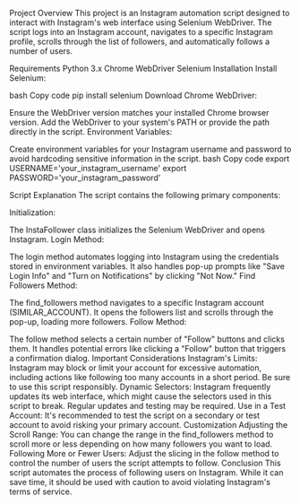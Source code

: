 Project Overview
This project is an Instagram automation script designed to interact with Instagram's web interface using Selenium WebDriver. The script logs into an Instagram account, navigates to a specific Instagram profile, scrolls through the list of followers, and automatically follows a number of users.

Requirements
Python 3.x
Chrome WebDriver
Selenium
Installation
Install Selenium:

bash
Copy code
pip install selenium
Download Chrome WebDriver:

Ensure the WebDriver version matches your installed Chrome browser version.
Add the WebDriver to your system's PATH or provide the path directly in the script.
Environment Variables:

Create environment variables for your Instagram username and password to avoid hardcoding sensitive information in the script.
bash
Copy code
export USERNAME='your_instagram_username'
export PASSWORD='your_instagram_password'

Script Explanation
The script contains the following primary components:

Initialization:

The InstaFollower class initializes the Selenium WebDriver and opens Instagram.
Login Method:

The login method automates logging into Instagram using the credentials stored in environment variables.
It also handles pop-up prompts like "Save Login Info" and "Turn on Notifications" by clicking "Not Now."
Find Followers Method:

The find_followers method navigates to a specific Instagram account (SIMILAR_ACCOUNT).
It opens the followers list and scrolls through the pop-up, loading more followers.
Follow Method:

The follow method selects a certain number of "Follow" buttons and clicks them.
It handles potential errors like clicking a "Follow" button that triggers a confirmation dialog.
Important Considerations
Instagram's Limits: Instagram may block or limit your account for excessive automation, including actions like following too many accounts in a short period. Be sure to use this script responsibly.
Dynamic Selectors: Instagram frequently updates its web interface, which might cause the selectors used in this script to break. Regular updates and testing may be required.
Use in a Test Account: It's recommended to test the script on a secondary or test account to avoid risking your primary account.
Customization
Adjusting the Scroll Range: You can change the range in the find_followers method to scroll more or less depending on how many followers you want to load.
Following More or Fewer Users: Adjust the slicing in the follow method to control the number of users the script attempts to follow.
Conclusion
This script automates the process of following users on Instagram. While it can save time, it should be used with caution to avoid violating Instagram's terms of service.
